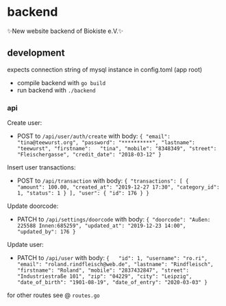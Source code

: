 # backend
✨New website backend of Biokiste e.V.✨

## development

expects connection string of mysql instance in config.toml (app root)

- compile backend with `go build`
- run backend with `./backend`


### api 

Create user:
- POST to `/api/user/auth/create` with body:
`{
	"email":      "tina@teewurst.org",
	"password": "**********",
	"lastname": "teewurst",
	"firstname":   "tina",
	"mobile": "8348349",
	"street": "Fleischergasse",
	"credit_date": "2018-03-12"
}`


Insert user transactions:
- POST to `/api/transaction` with body:
`{
	"transactions": [
	{	
		"amount": 100.00,
		"created_at": "2019-12-27 17:30",
		"category_id": 1,
		"status": 1
	}
	],
	"user": {
	"id": 176
	}
}`

Update doorcode:
- PATCH to `/api/settings/doorcode` with body:
`{
	"doorcode": "Außen: 225588 Innen:685259",
	"updated_at": "2019-12-23 14:00",
	"updated_by": 176
}`

Update user:
- PATCH to `/api/user` with body:
`{	
	"id": 1,
	"username": "ro.ri",
	"email": "roland.rindfleisch@web.de",
	"lastname": "Rindfleisch",
	"firstname": "Roland",
	"mobile": "2837432847",
	"street": "Industriestraße 101",
	"zip": "04229",
	"city": "Leipzig",
	"date_of_birth": "1901-08-19",
	"date_of_entry": "2020-03-03"
}`

for other routes see @ `routes.go`
